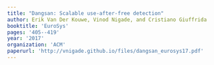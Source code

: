 ```yaml
---
title: "Dangsan: Scalable use-after-free detection"
author: Erik Van Der Kouwe, Vinod Nigade, and Cristiano Giuffrida
booktitle: 'EuroSys'
pages: '405--419'
year: '2017'
organization: 'ACM'
paperurl: 'http://vnigade.github.io/files/dangsan_eurosys17.pdf'
---
```

